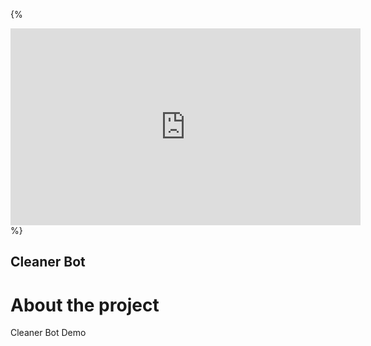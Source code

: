 
{%

<iframe width="560" height="315" src="https://www.youtube.com/embed/tzGm5WQNsWA?ecver=1" frameborder="0" allow="autoplay; encrypted-media" allowfullscreen></iframe>
%}

## Cleaner Bot


# About the project
Cleaner Bot Demo


